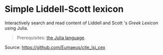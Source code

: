 # Simple Liddell-Scott lexicon

Interactively search and read content of Liddell and Scott 's *Greek Lexicon* using Julia.

> Prerequisites: [the Julia language](https://julialang.org/downloads/).

Source: https://github.com/Eumaeus/cite_lsj_cex